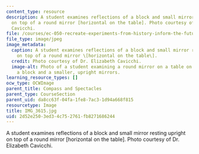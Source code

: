 ```yaml
---
content_type: resource
description: A student examines reflections of a block and small mirror resting upright
  on top of a round mirror [horizontal on the table]. Photo courtesy of Dr. Elizabeth
  Cavicchi.
file: /courses/ec-050-recreate-experiments-from-history-inform-the-future-from-the-past-galileo-january-iap-2010/2d52e2503ed34c752761fb8271686244_IMG_3615.jpg
file_type: image/jpeg
image_metadata:
  caption: A student examines reflections of a block and small mirror resting upright
    on top of a round mirror \[horizontal on the table\].
  credit: Photo courtesy of Dr. Elizabeth Cavicchi.
  image-alt: Photo of a student examining a round mirror on a table on which is placed
    a block and a smaller, upright mirrors.
learning_resource_types: []
ocw_type: OCWImage
parent_title: Compass and Spectacles
parent_type: CourseSection
parent_uid: da8cc63f-04fa-1fe8-7ac3-1d94a668f815
resourcetype: Image
title: IMG_3615.jpg
uid: 2d52e250-3ed3-4c75-2761-fb8271686244
---
```

A student examines reflections of a block and small mirror resting upright on top of a round mirror [horizontal on the table]. Photo courtesy of Dr. Elizabeth Cavicchi.